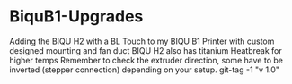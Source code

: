 # BiquB1-Upgrades
Adding the BIQU H2 with a BL Touch to my BIQU B1 Printer with custom designed mounting and fan duct
BIQU H2 also has titanium Heatbreak for higher temps
Remember to check the extruder direction, some have to be inverted (stepper connection) depending on your setup. 
git-tag -1 "v 1.0"
